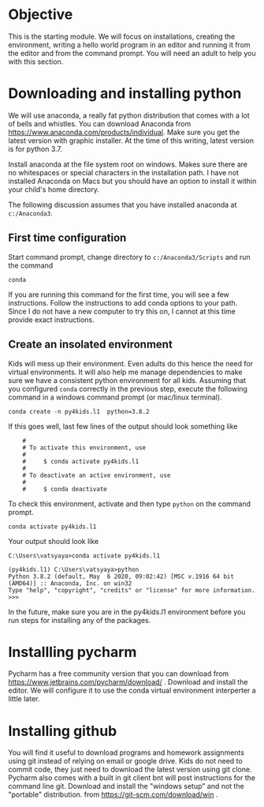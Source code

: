 # Objective 
This is the starting module. We will focus on installations, 
creating the environment, writing a hello world program in an editor 
and running it from the editor and from the command prompt. You 
will need an adult to help you with this section. 

# Downloading and installing python 

We will use anaconda, a really fat python distribution that comes with a lot 
of bells and whistles. You can download Anaconda from https://www.anaconda.com/products/individual. Make sure you get the latest version with graphic 
installer. At the time of this writing, latest version is for python 3.7. 

Install anaconda at the file system root on windows. Makes sure there are 
no whitespaces or special characters in the installation path. I have 
not installed Anaconda on Macs but you should have an option to install it 
within your child's home directory. 

The following discussion assumes that you  have installed anaconda at 
``c:/Anaconda3``. 

## First time configuration
Start command prompt, change directory to ``c:/Anaconda3/Scripts`` and 
run the command 

    conda 

If you are running this command for the first time, you will see a few 
instructions. Follow the instructions to add conda options to your path. 
Since I do not have a new computer to try this on, I cannot at this time 
provide exact instructions. 

## Create an insolated environment 
Kids will mess up their environment. Even adults do this hence the need for 
virtual environments. It will also help me manage dependencies to make sure 
we have a consistent python environment for all kids. Assuming that you configured  ``conda`` correctly in the previous step,  execute the following 
command in a windows command prompt (or mac/linux terminal). 

    
    conda create -n py4kids.l1  python=3.8.2 

If this goes well, last few lines of the output should look something like 

        #
        # To activate this environment, use
        #
        #     $ conda activate py4kids.l1
        #
        # To deactivate an active environment, use
        #
        #     $ conda deactivate

To check this environment, activate  and then type ``python`` on the command prompt. 

    conda activate py4kids.l1 


Your output should look like  

    C:\Users\vatsyaya>conda activate py4kids.l1

    (py4kids.l1) C:\Users\vatsyaya>python
    Python 3.8.2 (default, May  6 2020, 09:02:42) [MSC v.1916 64 bit (AMD64)] :: Anaconda, Inc. on win32
    Type "help", "copyright", "credits" or "license" for more information.
    >>>

In the future, make sure you  are in the py4kids.l1 environment before you 
run steps for installing any of the packages. 

# Installling pycharm 

Pycharm has a free community version that you can download from https://www.jetbrains.com/pycharm/download/ . Download and install the editor. We will configure it to use the conda virtual environment interperter a little later. 

# Installing github 

You will find it useful to download programs and homework assignments using 
git instead of relying on  email or google drive.  Kids do not need to commit code, they just need to download the latest version using git clone. 
Pycharm also comes with a built in git client bnt  will post instructions for the 
command line git. Download and install the "windows setup" and not the "portable" distribution. from https://git-scm.com/download/win . 